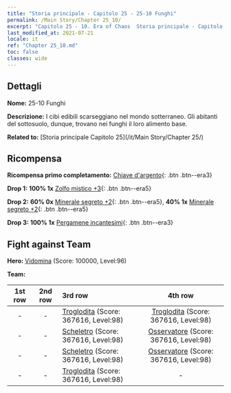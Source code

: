 ```yaml
---
title: "Storia principale - Capitolo 25 - 25-10 Funghi"
permalink: /Main Story/Chapter 25_10/
excerpt: "Capitolo 25 - 10. Era of Chaos  Storia principale - Capitolo 25_10. 25-10 Funghi"
last_modified_at: 2021-07-21
locale: it
ref: "Chapter 25_10.md"
toc: false
classes: wide
---
```


## Dettagli

 **Nome:** 25-10 Funghi

 **Descrizione:** I cibi edibili scarseggiano nel mondo sotterraneo. Gli abitanti del sottosuolo, dunque, trovano nei funghi il loro alimento base.

 **Related to:** [Storia principale Capitolo 25](/it/Main Story/Chapter 25/)

## Ricompensa

 **Ricompensa primo completamento:** [Chiave d'argento](/ItemsIT/con_693/){: .btn .btn--era3}

 **Drop 1:** **100% 1x** [Zolfo mistico +3](/ItemsIT/mat_85/){: .btn .btn--era5}

 **Drop 2:** **60% 0x** [Minerale segreto +2](/ItemsIT/mat_75/){: .btn .btn--era5}, **40% 1x** [Minerale segreto +2](/ItemsIT/mat_75/){: .btn .btn--era5}

 **Drop 3:** **100% 1x** [Pergamene incantesimi](/ItemsIT/con_694/){: .btn .btn--era3}


## Fight against Team
 **Hero:** [Vidomina](/it/heroes/Vidomina/) (Score: 100000, Level:96)

 **Team:**


  | 1st row | 2nd row | 3rd row | 4th row |
  |:----:|:----:|:----|:----:|
  | - | - | [Troglodita](/it/units/Troglodyte/) (Score: 367616, Level:98)  | [Troglodita](/it/units/Troglodyte/) (Score: 367616, Level:98)  |
  | - | - | [Scheletro](/it/units/Skeleton/) (Score: 367616, Level:98)  | [Osservatore](/it/units/Beholder/) (Score: 367616, Level:98)  |
  | - | - | [Scheletro](/it/units/Skeleton/) (Score: 367616, Level:98)  | [Osservatore](/it/units/Beholder/) (Score: 367616, Level:98)  |
  | - | - | [Troglodita](/it/units/Troglodyte/) (Score: 367616, Level:98)  | - |


